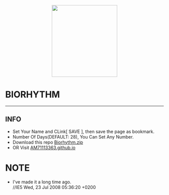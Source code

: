 <p align="center">
<img align="center" width="208" height="228" src="https://raw.githubusercontent.com/AM71113363/Biorhythm/main/infjo.png">
</p>

# BIORHYTHM
-----

## INFO <br>
* Set Your Name and CLink[ SAVE ], then save the page as bookmark.<br>
* Number Of Days(DEFAULT: 28), You Can Set Any Number.<br>
* Download this repo [Biorhythm.zip](https://github.com/AM71113363/Biorhythm/archive/main.zip)<br>
* OR Visit [AM71113363.github.io](https://AM71113363.github.io/)<br>

# NOTE <br>
* I've made it a long time ago.<br>
//IE5 Wed, 23 Jul 2008 05:36:20 +0200 <br>
